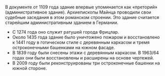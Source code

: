 В документе от 1109 года здание впервые упоминается как «преторий» (административное здание). Архиепископы Майнца проводили свои судебные заседания в этом романском строении. Это здание считается старейшим административным зданием в Германии.

* С 1274 года оно служит ратушей города Фрицлар.
* Около 1435 года здание было уничтожено пожаром и восстановлено к 1441 году в готическом стиле с деревянным каркасом и тремя остроконечными башенками на южном фасаде.
* В 1839 году были снесены этажи с деревянным каркасом. В 1963/64 годах они были восстановлены и расширены на основе чертежей.
* В 2009 году были реконструированы три остроконечные башенки на южной стороне.